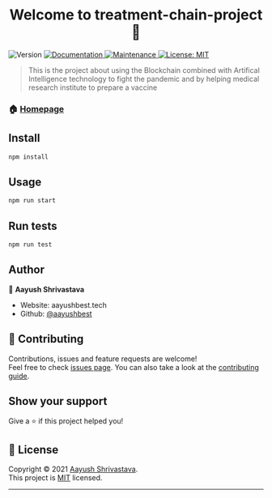 <h1 align="center">Welcome to treatment-chain-project 👋</h1>
<p>
  <img alt="Version" src="https://img.shields.io/badge/version-1.0.0-blue.svg?cacheSeconds=2592000" />
  <a href="https://github.com/aayushbest/Treatment-Chain#readme" target="_blank">
    <img alt="Documentation" src="https://img.shields.io/badge/documentation-yes-brightgreen.svg" />
  </a>
  <a href="https://github.com/aayushbest/Treatment-Chain/graphs/commit-activity" target="_blank">
    <img alt="Maintenance" src="https://img.shields.io/badge/Maintained%3F-yes-green.svg" />
  </a>
  <a href="https://github.com/aayushbest/Treatment-Chain/blob/master/LICENSE" target="_blank">
    <img alt="License: MIT" src="https://img.shields.io/github/license/aayushbest/treatment-chain-project" />
  </a>
</p>

> This is the project about using the Blockchain combined with Artifical Intelligence technology to fight the pandemic and by helping medical research institute to prepare a vaccine

### 🏠 [Homepage](https://github.com/aayushbest/Treatment-Chain#readme)

## Install

```sh
npm install
```

## Usage

```sh
npm run start
```

## Run tests

```sh
npm run test
```

## Author

👤 **Aayush Shrivastava**

* Website: aayushbest.tech
* Github: [@aayushbest](https://github.com/aayushbest)

## 🤝 Contributing

Contributions, issues and feature requests are welcome!<br />Feel free to check [issues page](https://github.com/aayushbest/Treatment-Chain/issues). You can also take a look at the [contributing guide](https://github.com/aayushbest/Treatment-Chain/blob/master/CONTRIBUTING.md).

## Show your support

Give a ⭐️ if this project helped you!

## 📝 License

Copyright © 2021 [Aayush Shrivastava](https://github.com/aayushbest).<br />
This project is [MIT](https://github.com/aayushbest/Treatment-Chain/blob/master/LICENSE) licensed.

***